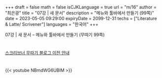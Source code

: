 +++
draft = false
math = false
isCJKLanguage = true
url = "m/16"
author = "최은광"
title = "07강 | 새 문서"
description = "메뉴와 툴바에서 만들기 (99쪽)"
date = 2023-05-05 09:29:00
expiryDate = 2099-12-31
techs = ["Literature & Latte/ Scrivener"]
languages = "한국어"
+++

07강 | 새 문서 – 메뉴와 툴바에서 만들기 (무따기 99쪽)

<!--more--> 

#

[스크리브너 무따기 블로그 이전 안내](../../docs/scrivener/newsroom/scrivener-notice-01/)

#

<script async src="https://pagead2.googlesyndication.com/pagead/js/adsbygoogle.js?client=ca-pub-2618164900782657"
     crossorigin="anonymous"></script>
<ins class="adsbygoogle"
     style="display:block"
     data-ad-format="autorelaxed"
     data-ad-client="ca-pub-2618164900782657"
     data-ad-slot="3789799679"></ins>
<script>
     (adsbygoogle = window.adsbygoogle || []).push({});
</script>

#

{{< youtube NBmdWG6UBIM >}}

#